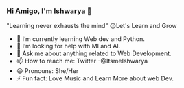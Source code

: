 ### Hi Amigo, I'm Ishwarya 👋
 "Learning never exhausts the mind"
 😉Let's Learn and Grow

<!-- - 🔭 I’m currently working on ... -->
- 🌱 I’m currently learning Web dev and Python.
- 🤔 I’m looking for help with MI and AI.
- 💬 Ask me about anything related to Web Development.
- 📫 How to reach me: Twitter -@ItsmeIshwarya
- 😄 Pronouns: She/Her
- ⚡ Fun fact: Love Music and Learn More about web Dev.
<!--- 👯 I’m looking to collaborate on .. -->
